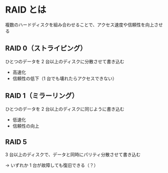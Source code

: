 # RAID とは

複数のハードディスクを組み合わせることで、アクセス速度や信頼性を向上させる

## RAID 0（ストライピング）

ひとつのデータを 2 台以上のディスクに分散させて書き込む

- 高速化
- 信頼性の低下（1 台でも壊れたらアクセスできない）

## RAID 1（ミラーリング）

ひとつのデータを 2 台以上のディスクに同じように書き込む

- 低速化
- 信頼性の向上

## RAID 5

3 台以上のディスクで、データと同時にパリティ分散させて書き込む

-> いずれか 1 台が故障しても復旧できる（？）

